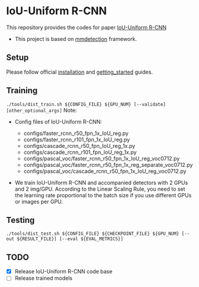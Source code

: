 # IoU-Uniform R-CNN
This repository provides the codes for paper [IoU-Uniform R-CNN](https://arxiv.org/abs/1912.05190)
- This project is based on [mmdetection](https://github.com/open-mmlab/mmdetection) framework.

## Setup
Please follow official [installation](https://github.com/open-mmlab/mmdetection/blob/master/docs/INSTALL.md) and [getting_started](https://github.com/open-mmlab/mmdetection/blob/master/docs/GETTING_STARTED.md) guides.

## Training
``./tools/dist_train.sh ${CONFIG_FILE} ${GPU_NUM} [--validate] [other_optional_args]``
Note:
- Config files of IoU-Uniform R-CNN:
  - configs/faster_rcnn_r50_fpn_1x_IoU_reg.py
  - configs/faster_rcnn_r101_fpn_1x_IoU_reg.py
  - configs/cascade_rcnn_r50_fpn_IoU_reg_1x.py
  - configs/cascade_rcnn_r101_fpn_IoU_reg_1x.py
  - configs/pascal_voc/faster_rcnn_r50_fpn_1x_IoU_reg_voc0712.py
  - configs/pascal_voc/faster_rcnn_r50_fpn_1x_reg_separate_voc0712.py
  - configs/pascal_voc/cascade_rcnn_r50_fpn_1x_IoU_reg_voc0712.py

- We train IoU-Uniform R-CNN and accompanied detectors with 2 GPUs and 2 img/GPU. According to the Linear Scaling Rule, you need to set the learning rate proportional to the batch size if you use different GPUs or images per GPU.


##  Testing
``./tools/dist_test.sh ${CONFIG_FILE} ${CHECKPOINT_FILE} ${GPU_NUM} [--out ${RESULT_FILE}] [--eval ${EVAL_METRICS}]``

## TODO
- [x] Release IoU-Uniform R-CNN code base
- [ ] Release trained models
